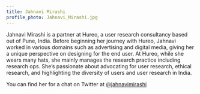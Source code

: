 ```yaml
---
title: Jahnavi Mirashi
profile_photo: Jahnavi_Mirashi.jpg
---
```


Jahnavi Mirashi is a partner at Hureo, a user research consultancy based out of Pune, India. Before beginning her journey with Hureo, Jahnavi worked in various domains such as advertising and digital media, giving her a unique perspective on designing for the end user. At Hureo, while she wears many hats, she mainly manages the research practice including research ops. She’s passionate about advocating for user research, ethical research, and highlighting the diversity of users and user research in India.


You can find her for a chat on Twitter at <a href="https://https://twitter.com/jahnavimirashi">@jahnavimirashi</a>
